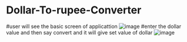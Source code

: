 # Dollar-To-rupee-Converter
#user will see the basic screen of applicattion
![image](https://user-images.githubusercontent.com/95359255/169305040-88c6971d-4c6e-42df-9af0-1bcd6daa358d.png)
#enter the dollar value and then say convert and it will give set value of dollar
![image](https://user-images.githubusercontent.com/95359255/169305256-52d0596d-5fce-4ae3-828d-04f47d9d9092.png)
